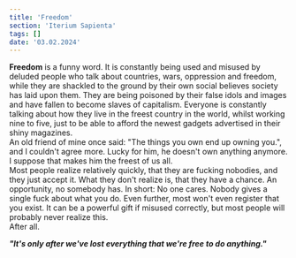 ```yaml
---
title: 'Freedom'
section: 'Iterium Sapienta'
tags: []
date: '03.02.2024'
---
```


**Freedom** is a funny word. It is constantly being used and misused by deluded people who talk
about countries, wars, oppression and freedom, while they are shackled to the ground by their own
social believes society has laid upon them. They are being poisoned by their false idols and images
and have fallen to become slaves of capitalism. Everyone is constantly talking about how they live
in the freest country in the world, whilst working nine to five, just to be able to afford the
newest gadgets advertised in their shiny magazines.  
An old friend of mine once said: "The things you own end up owning you.", and I couldn't agree more.
Lucky for him, he doesn't own anything anymore. I suppose that makes him the freest of us all.  
Most people realize relatively quickly, that they are fucking nobodies, and they just accept it.
What they don't realize is, that they have a chance. An opportunity, no somebody has. In short: No
one cares. Nobody gives a single fuck about what you do. Even further, most won't even register that
you exist. It can be a powerful gift if misused correctly, but most people will probably never
realize this.  
After all.

_**"It's only after we've lost everything that we're free to do anything."**_
